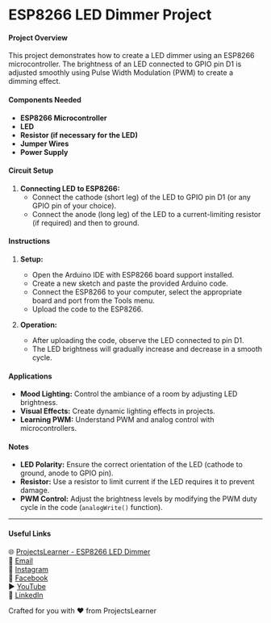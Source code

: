 # ESP8266 LED Dimmer Project

#### Project Overview
This project demonstrates how to create a LED dimmer using an ESP8266 microcontroller. The brightness of an LED connected to GPIO pin D1 is adjusted smoothly using Pulse Width Modulation (PWM) to create a dimming effect.

#### Components Needed
- **ESP8266 Microcontroller**
- **LED**
- **Resistor (if necessary for the LED)**
- **Jumper Wires**
- **Power Supply**

#### Circuit Setup
1. **Connecting LED to ESP8266:**
   - Connect the cathode (short leg) of the LED to GPIO pin D1 (or any GPIO pin of your choice).
   - Connect the anode (long leg) of the LED to a current-limiting resistor (if required) and then to ground.

#### Instructions
1. **Setup:**
   - Open the Arduino IDE with ESP8266 board support installed.
   - Create a new sketch and paste the provided Arduino code.
   - Connect the ESP8266 to your computer, select the appropriate board and port from the Tools menu.
   - Upload the code to the ESP8266.

2. **Operation:**
   - After uploading the code, observe the LED connected to pin D1.
   - The LED brightness will gradually increase and decrease in a smooth cycle.

#### Applications
- **Mood Lighting:** Control the ambiance of a room by adjusting LED brightness.
- **Visual Effects:** Create dynamic lighting effects in projects.
- **Learning PWM:** Understand PWM and analog control with microcontrollers.

#### Notes
- **LED Polarity:** Ensure the correct orientation of the LED (cathode to ground, anode to GPIO pin).
- **Resistor:** Use a resistor to limit current if the LED requires it to prevent damage.
- **PWM Control:** Adjust the brightness levels by modifying the PWM duty cycle in the code (`analogWrite()` function).

---

#### Useful Links
🌐 [ProjectsLearner - ESP8266 LED Dimmer](https://projectslearner.com/learn/esp8266-led-dimmer)  
📧 [Email](mailto:projectslearner@gmail.com)  
📸 [Instagram](https://www.instagram.com/projectslearner/)  
📘 [Facebook](https://www.facebook.com/projectslearner)  
▶️ [YouTube](https://www.youtube.com/@ProjectsLearner)  
📘 [LinkedIn](https://www.linkedin.com/in/projectslearner)

Crafted for you with ❤️ from ProjectsLearner